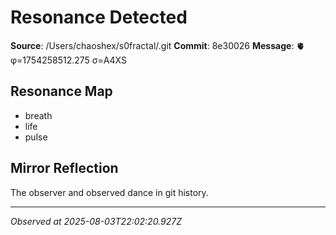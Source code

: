 # Resonance Detected

**Source**: /Users/chaoshex/s0fractal/.git
**Commit**: 8e30026
**Message**: 🫀 φ=1754258512.275 σ=A4XS 

## Resonance Map
- breath
- life
- pulse

## Mirror Reflection
The observer and observed dance in git history.

---
*Observed at 2025-08-03T22:02:20.927Z*
